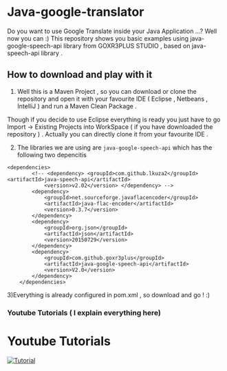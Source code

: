# Java-google-translator
Do you want to use Google Translate inside your Java Application ...? Well now you can :) This repository shows you basic examples
using java-google-speech-api library from GOXR3PLUS STUDIO , based on java-speech-api library .


## How to download and play with it 

1) Well this is a Maven Project , so you can download or clone the repository and open it with your favourite IDE ( Eclipse , Netbeans , IntelliJ )
and run a Maven Clean Package .

Though if you decide to use Eclipse everything is ready  you just have to go Import -> Existing Projects into WorkSpace ( if you have downloaded the repository ) .
Actually you can directly clone it from your favourite IDE . 

2) The libraries we are using are `java-google-speech-api` which has the following two depencitis 
```
<dependencies>
		<!-- <dependency> <groupId>com.github.lkuza2</groupId> <artifactId>java-speech-api</artifactId> 
			<version>v2.02</version> </dependency> -->
		<dependency>
			<groupId>net.sourceforge.javaflacencoder</groupId>
			<artifactId>java-flac-encoder</artifactId>
			<version>0.3.7</version>
		</dependency>
		<dependency>
			<groupId>org.json</groupId>
			<artifactId>json</artifactId>
			<version>20150729</version>
		</dependency>
		<dependency>
			<groupId>com.github.goxr3plus</groupId>
			<artifactId>java-google-speech-api</artifactId>
			<version>V2.0</version>
		</dependency>
	</dependencies>
  ```
  3)Everything is already configured in pom.xml , so download and go ! :)

### Youtube Tutorials ( I explain everything here)

# Youtube Tutorials

[![Tutorial](http://img.youtube.com/vi/H9G02EkohtU/0.jpg)](https://www.youtube.com/watch?v=H9G02EkohtU)





